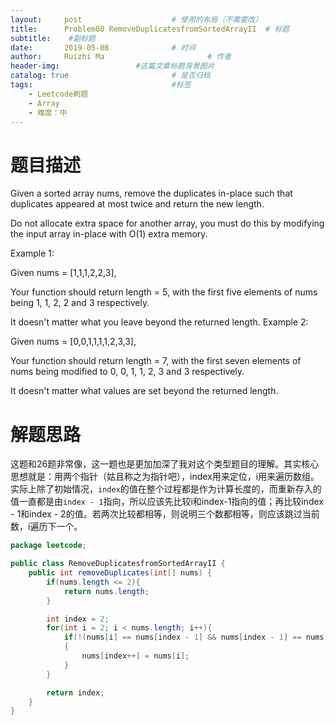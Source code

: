 ```yaml
---
layout:     post   				    # 使用的布局（不需要改）
title:      Problem80 RemoveDuplicatesfromSortedArrayII  # 标题 
subtitle:    #副标题
date:       2019-05-08 				# 时间
author:     Ruizhi Ma 						# 作者
header-img:              	#这篇文章标题背景图片
catalog: true 						# 是否归档
tags:								#标签
    - Leetcode刷题
    - Array
    - 难度：中
---
```


# 题目描述
Given a sorted array nums, remove the duplicates in-place such that duplicates appeared at most twice and return the new length.

Do not allocate extra space for another array, you must do this by modifying the input array in-place with O(1) extra memory.

Example 1:

Given nums = [1,1,1,2,2,3],

Your function should return length = 5, with the first five elements of nums being 1, 1, 2, 2 and 3 respectively.

It doesn't matter what you leave beyond the returned length.
Example 2:

Given nums = [0,0,1,1,1,1,2,3,3],

Your function should return length = 7, with the first seven elements of nums being modified to 0, 0, 1, 1, 2, 3 and 3 respectively.

It doesn't matter what values are set beyond the returned length.

# 解题思路
这题和26题非常像，这一题也是更加加深了我对这个类型题目的理解。其实核心思想就是：用两个指针（姑且称之为指针吧），index用来定位，i用来遍历数组。实际上除了初始情况，```index```的值在整个过程都是作为计算长度的，而重新存入的值一直都是由```index - 1```指向，所以应该先比较i和index-1指向的值；再比较index - 1和index - 2的值。若两次比较都相等，则说明三个数都相等，则应该跳过当前数，i遍历下一个。

```java
package leetcode;

public class RemoveDuplicatesfromSortedArrayII {
    public int removeDuplicates(int[] nums) {
        if(nums.length <= 2){
            return nums.length;
        }

        int index = 2;
        for(int i = 2; i < nums.length; i++){
            if(!(nums[i] == nums[index - 1] && nums[index - 1] == nums[index - 2]))//可以简化为if(nums[i] != nums[index - 2])
            {
                nums[index++] = nums[i];
            }
        }

        return index;
    }
}
```


